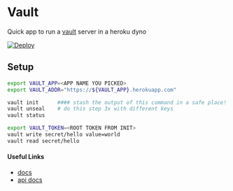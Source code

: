 # Vault

Quick app to run a [vault](https://www.vaultproject.io) server in a heroku dyno

[![Deploy](https://www.herokucdn.com/deploy/button.svg)](https://heroku.com/deploy)


## Setup
```bash
export VAULT_APP=<APP NAME YOU PICKED>
export VAULT_ADDR="https://${VAULT_APP}.herokuapp.com"

vault init      #### stash the output of this command in a safe place!
vault unseal    # do this step 3x with different keys
vault status

export VAULT_TOKEN=<ROOT TOKEN FROM INIT>
vault write secret/hello value=world
vault read secret/hello
```



#### Useful Links
- [docs](https://www.vaultproject.io/docs/index.html)
- [api docs](https://www.vaultproject.io/api/index.html)
